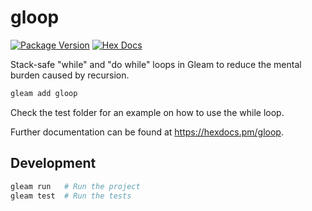 # gloop

[![Package Version](https://img.shields.io/hexpm/v/gloop)](https://hex.pm/packages/gloop)
[![Hex Docs](https://img.shields.io/badge/hex-docs-ffaff3)](https://hexdocs.pm/gloop/)

Stack-safe "while" and "do while" loops in Gleam to reduce the mental burden caused by recursion.

```sh
gleam add gloop
```
Check the test folder for an example on how to use the while loop.

Further documentation can be found at <https://hexdocs.pm/gloop>.

## Development

```sh
gleam run   # Run the project
gleam test  # Run the tests
```

